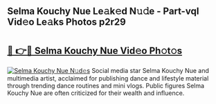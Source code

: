 ## Selma Kouchy Nue Le𝚊k𝚎d N𝚞𝚍e - Part-vqI Vid𝚎o Le𝚊ks Photos p2r29

# <h2><a href="http://fb4894.evod.top/?m=Selma+Kouchy+Nue">🔗 👉🔴 Selma Kouchy Nue Vid𝚎o Ph𝚘t𝚘s</a></h2>

[![Selma Kouchy Nue N𝚞d𝚎s](https://i.imgur.com/8V9OHl7.gif)](http://fb4894.evod.top/?m=Selma+Kouchy+Nue)
Social media star Selma Kouchy Nue and multimedia artist, acclaimed for publishing dance and lifestyle material through trending dance routines and mini vlogs. Public figures Selma Kouchy Nue are often criticized for their wealth and influence. 
